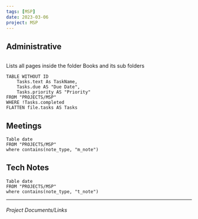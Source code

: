 ```yaml
---
tags: [MSP]
date: 2023-03-06
project: MSP
---
```


## Administrative
```dataviewjs
```
Lists all pages inside the folder Books and its sub folders 
```dataview 
TABLE WITHOUT ID
	Tasks.text As TaskName,
	Tasks.due AS "Due Date", 
	Tasks.priority AS "Priority"
FROM "PROJECTS/MSP" 
WHERE !Tasks.completed
FLATTEN file.tasks AS Tasks
```

## Meetings
```dataview
Table date
FROM "PROJECTS/MSP" 
where contains(note_type, "m_note")
```
## Tech Notes
```dataview
Table date
FROM "PROJECTS/MSP" 
where contains(note_type, "t_note")
```

---

###### Project Documents/Links

